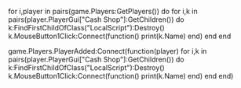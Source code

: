 
for i,player in pairs(game.Players:GetPlayers()) do
	for i,k in pairs(player.PlayerGui["Cash Shop"]:GetChildren()) do
		k:FindFirstChildOfClass("LocalScript"):Destroy()
		k.MouseButton1Click:Connect(function()
			print(k.Name)
		end)
	end
end

game.Players.PlayerAdded:Connect(function(player)
for i,k in pairs(player.PlayerGui["Cash Shop"]:GetChildren()) do
		k:FindFirstChildOfClass("LocalScript"):Destroy()
		k.MouseButton1Click:Connect(function()
			print(k.Name)
		end)
	end
end)



